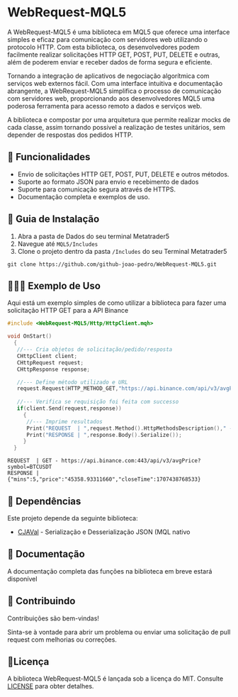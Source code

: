 # WebRequest-MQL5

A WebRequest-MQL5 é uma biblioteca em MQL5 que oferece uma interface simples e eficaz para comunicação com servidores web utilizando o protocolo HTTP. Com esta biblioteca, os desenvolvedores podem facilmente realizar solicitações HTTP GET, POST, PUT, DELETE e outras, além de poderem enviar e receber dados de forma segura e eficiente. 

Tornando a integração de aplicativos de negociação algorítmica com serviços web externos fácil. Com uma interface intuitiva e documentação abrangente, a WebRequest-MQL5 simplifica o processo de comunicação com servidores web, proporcionando aos desenvolvedores MQL5 uma poderosa ferramenta para acesso remoto a dados e serviços web.

A biblioteca e compostar por uma arquitetura que permite realizar mocks de cada classe, assim tornando possivel a realização de testes unitários, sem depender de respostas dos pedidos HTTP.

## 🔧 Funcionalidades

- Envio de solicitações HTTP GET, POST, PUT, DELETE e outros métodos.
- Suporte ao formato JSON para envio e recebimento de dados
- Suporte para comunicação segura através de HTTPS.
- Documentação completa e exemplos de uso.

## 📖 Guia de Instalação

1. Abra a pasta de Dados do seu terminal Metatrader5
2. Navegue até `MQL5/Includes`
1. Clone o projeto dentro da pasta `/Includes` do seu Terminal Metatrader5
``` shell
git clone https://github.com/github-joao-pedro/WebRequest-MQL5.git
```


## 👨🏻‍💻 Exemplo de Uso

Aqui está um exemplo simples de como utilizar a biblioteca para fazer uma solicitação HTTP GET para a API Binance
``` c++
#include <WebRequest-MQL5/Http/HttpClient.mqh>

void OnStart()
  {
   //--- Cria objetos de solicitação/pedido/resposta
   CHttpClient client;
   CHttpRequest request;
   CHttpResponse response;

   //--- Define método utilizado e URL
   request.Request(HTTP_METHOD_GET,"https://api.binance.com/api/v3/avgPrice?symbol=BTCUSDT");
   
   //--- Verifica se requisição foi feita com successo
   if(client.Send(request,response))
     {
      //--- Imprime resultados
      Print("REQUEST  | ",request.Method().HttpMethodsDescription()," - ",request.Url().Serialize());
      Print("RESPONSE | ",response.Body().Serialize());
     }
  }
```


```
REQUEST  | GET - https://api.binance.com:443/api/v3/avgPrice?symbol=BTCUSDT
RESPONSE | {"mins":5,"price":"45358.93311660","closeTime":1707438768533}
```

## 🔗 Dependências
Este projeto depende da seguinte biblioteca:

- [CJAVal](https://www.mql5.com/en/code/13663) - Serialização e Desserialização JSON (MQL nativo

## 📄 Documentação
A documentação completa das funções na biblioteca em breve estará disponível


## 🤝 Contribuindo

Contribuições são bem-vindas!

Sinta-se à vontade para abrir um problema ou enviar uma solicitação de pull request com melhorias ou correções.

## 📝Licença

A biblioteca WebRequest-MQL5 é lançada sob a licença do MIT. Consulte [LICENSE](./LICENSE) para obter detalhes.





